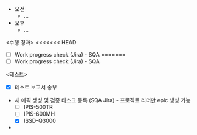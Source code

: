- 오전
	- ...
- 오후
	- ...

<수행 경과>
<<<<<<< HEAD
- [ ] Work progress check (Jira) - SQA
=======
- [ ] Work progress check (Jira) - SQA

<테스트>
- [x] 테스트 보고서 송부
- 새 에픽 생성 및 검증 타스크 등록 (SQA Jira) - 프로젝트 리더만 epic 생성 가능
	- [ ] IPIS-500TR
	- [ ] IPIS-600MH
	- [x] ISSD-Q3000
- 
